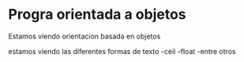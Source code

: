# Progra orientada a objetos

Estamos viendo orientacion basada en objetos

estamos viendo las diferentes formas de texto -ceil -float -entre otros

